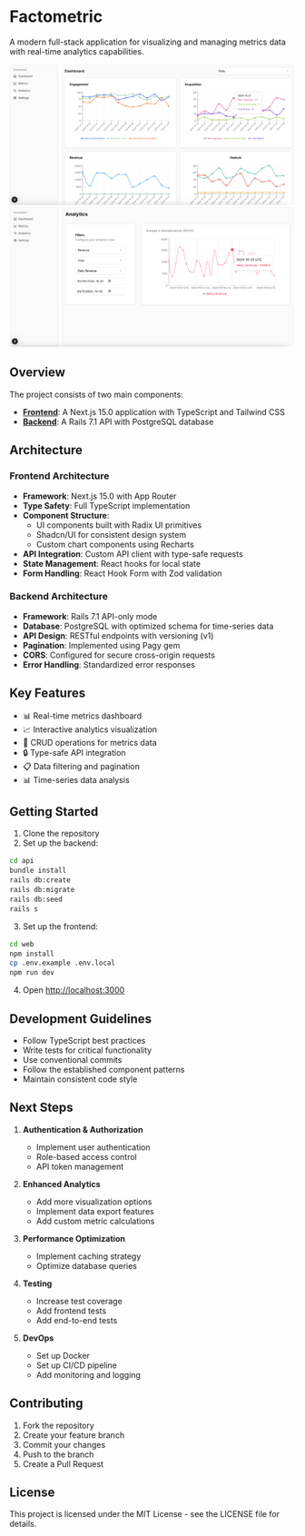 # Factometric

A modern full-stack application for visualizing and managing metrics data with real-time analytics capabilities.

![Dashboard](./web/public/dashboard.png)
![Analytics](./web/public/analytics.png)

## Overview

The project consists of two main components:

- [**Frontend**](web/README.md): A Next.js 15.0 application with TypeScript and Tailwind CSS
- [**Backend**](api/README.md): A Rails 7.1 API with PostgreSQL database

## Architecture

### Frontend Architecture

- **Framework**: Next.js 15.0 with App Router
- **Type Safety**: Full TypeScript implementation
- **Component Structure**: 
  - UI components built with Radix UI primitives
  - Shadcn/UI for consistent design system
  - Custom chart components using Recharts
- **API Integration**: Custom API client with type-safe requests
- **State Management**: React hooks for local state
- **Form Handling**: React Hook Form with Zod validation

### Backend Architecture

- **Framework**: Rails 7.1 API-only mode
- **Database**: PostgreSQL with optimized schema for time-series data
- **API Design**: RESTful endpoints with versioning (v1)
- **Pagination**: Implemented using Pagy gem
- **CORS**: Configured for secure cross-origin requests
- **Error Handling**: Standardized error responses

## Key Features

- 📊 Real-time metrics dashboard
- 📈 Interactive analytics visualization
- 🔄 CRUD operations for metrics data
- 🔒 Type-safe API integration
- 📋 Data filtering and pagination
- 📊 Time-series data analysis

## Getting Started

1. Clone the repository
2. Set up the backend:
```bash
cd api
bundle install
rails db:create
rails db:migrate
rails db:seed
rails s
```

3. Set up the frontend:
```bash
cd web
npm install
cp .env.example .env.local
npm run dev
```

4. Open [http://localhost:3000](http://localhost:3000)

## Development Guidelines

- Follow TypeScript best practices
- Write tests for critical functionality
- Use conventional commits
- Follow the established component patterns
- Maintain consistent code style

## Next Steps

1. **Authentication & Authorization**
   - Implement user authentication
   - Role-based access control
   - API token management

2. **Enhanced Analytics**
   - Add more visualization options
   - Implement data export features
   - Add custom metric calculations

3. **Performance Optimization**
   - Implement caching strategy
   - Optimize database queries

4. **Testing**
   - Increase test coverage
   - Add frontend tests
   - Add end-to-end tests

5. **DevOps**
   - Set up Docker
   - Set up CI/CD pipeline
   - Add monitoring and logging

## Contributing

1. Fork the repository
2. Create your feature branch
3. Commit your changes
4. Push to the branch
5. Create a Pull Request

## License

This project is licensed under the MIT License - see the LICENSE file for details.
